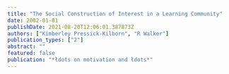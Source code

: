 ```yaml
---
title: "The Social Construction of Interest in a Learning Community"
date: 2002-01-01
publishDate: 2021-08-20T12:06:01.387873Z
authors: ["Kimberley Pressick-Kilborn", "R Walker"]
publication_types: ["2"]
abstract: ""
featured: false
publication: "*łdots on motivation and łdots*"
---
```


